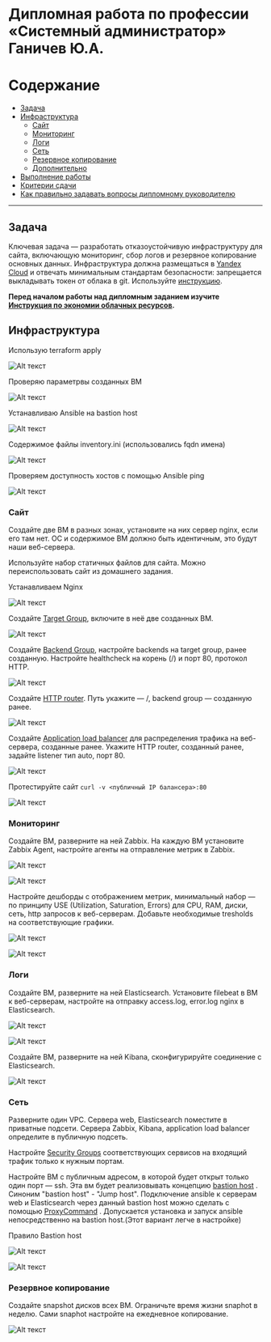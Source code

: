 
#  Дипломная работа по профессии «Системный администратор» Ганичев Ю.А.

Содержание
==========
* [Задача](#Задача)
* [Инфраструктура](#Инфраструктура)
    * [Сайт](#Сайт)
    * [Мониторинг](#Мониторинг)
    * [Логи](#Логи)
    * [Сеть](#Сеть)
    * [Резервное копирование](#Резервное-копирование)
    * [Дополнительно](#Дополнительно)
* [Выполнение работы](#Выполнение-работы)
* [Критерии сдачи](#Критерии-сдачи)
* [Как правильно задавать вопросы дипломному руководителю](#Как-правильно-задавать-вопросы-дипломному-руководителю) 

---------

## Задача
Ключевая задача — разработать отказоустойчивую инфраструктуру для сайта, включающую мониторинг, сбор логов и резервное копирование основных данных. Инфраструктура должна размещаться в [Yandex Cloud](https://cloud.yandex.com/) и отвечать минимальным стандартам безопасности: запрещается выкладывать токен от облака в git. Используйте [инструкцию](https://cloud.yandex.ru/docs/tutorials/infrastructure-management/terraform-quickstart#get-credentials).

**Перед началом работы над дипломным заданием изучите [Инструкция по экономии облачных ресурсов](https://github.com/netology-code/devops-materials/blob/master/cloudwork.MD).**

## Инфраструктура

Использую terraform apply

![Alt текст](https://github.com/s2nt/netology_home_works/blob/c6becacb86106e37cf401c0fe55a63a1329a745a/Diplom/Screen/%D0%A1%D0%BD%D0%B8%D0%BC%D0%BE%D0%BA%20%D1%8D%D0%BA%D1%80%D0%B0%D0%BD%D0%B0%202023-12-02%20152637.png)

Проверяю параметрвы созданных ВМ

![Alt текст](https://github.com/s2nt/netology_home_works/blob/c6becacb86106e37cf401c0fe55a63a1329a745a/Diplom/Screen/%D0%A1%D0%BD%D0%B8%D0%BC%D0%BE%D0%BA%20%D1%8D%D0%BA%D1%80%D0%B0%D0%BD%D0%B0%202023-12-02%20152656.png)

Устанавливаю Ansible на bastion host

![Alt текст](https://github.com/s2nt/netology_home_works/blob/c6becacb86106e37cf401c0fe55a63a1329a745a/Diplom/Screen/%D0%A1%D0%BD%D0%B8%D0%BC%D0%BE%D0%BA%20%D1%8D%D0%BA%D1%80%D0%B0%D0%BD%D0%B0%202023-12-02%20174944.png)

Содержимое файлы inventory.ini (использовались fqdn имена)

![Alt текст](https://github.com/s2nt/netology_home_works/blob/c6becacb86106e37cf401c0fe55a63a1329a745a/Diplom/Screen/%D0%A1%D0%BD%D0%B8%D0%BC%D0%BE%D0%BA%20%D1%8D%D0%BA%D1%80%D0%B0%D0%BD%D0%B0%202023-12-02%20185746.png)

Проверяем доступность хостов с помощью Ansible ping

![Alt текст](https://github.com/s2nt/netology_home_works/blob/c6becacb86106e37cf401c0fe55a63a1329a745a/Diplom/Screen/%D0%A1%D0%BD%D0%B8%D0%BC%D0%BE%D0%BA%20%D1%8D%D0%BA%D1%80%D0%B0%D0%BD%D0%B0%202023-12-02%20185730.png)

### Сайт
Создайте две ВМ в разных зонах, установите на них сервер nginx, если его там нет. ОС и содержимое ВМ должно быть идентичным, это будут наши веб-сервера.

Используйте набор статичных файлов для сайта. Можно переиспользовать сайт из домашнего задания.

Устанавливаем Nginx

![Alt текст](https://github.com/s2nt/netology_home_works/blob/c6becacb86106e37cf401c0fe55a63a1329a745a/Diplom/Screen/%D0%A1%D0%BD%D0%B8%D0%BC%D0%BE%D0%BA%20%D1%8D%D0%BA%D1%80%D0%B0%D0%BD%D0%B0%202023-12-02%20214427.png)

Создайте [Target Group](https://cloud.yandex.com/docs/application-load-balancer/concepts/target-group), включите в неё две созданных ВМ.

![Alt текст](https://github.com/s2nt/netology_home_works/blob/805e1af838b7b2ab977b8e2bb543dddc4714293b/Diplom/Screen/%D0%A1%D0%BD%D0%B8%D0%BC%D0%BE%D0%BA%20%D1%8D%D0%BA%D1%80%D0%B0%D0%BD%D0%B0%202023-12-03%20192228.png)

Создайте [Backend Group](https://cloud.yandex.com/docs/application-load-balancer/concepts/backend-group), настройте backends на target group, ранее созданную. Настройте healthcheck на корень (/) и порт 80, протокол HTTP.

![Alt текст](https://github.com/s2nt/netology_home_works/blob/805e1af838b7b2ab977b8e2bb543dddc4714293b/Diplom/Screen/%D0%A1%D0%BD%D0%B8%D0%BC%D0%BE%D0%BA%20%D1%8D%D0%BA%D1%80%D0%B0%D0%BD%D0%B0%202023-12-03%20192217.png)

Создайте [HTTP router](https://cloud.yandex.com/docs/application-load-balancer/concepts/http-router). Путь укажите — /, backend group — созданную ранее.

![Alt текст](https://github.com/s2nt/netology_home_works/blob/805e1af838b7b2ab977b8e2bb543dddc4714293b/Diplom/Screen/%D0%A1%D0%BD%D0%B8%D0%BC%D0%BE%D0%BA%20%D1%8D%D0%BA%D1%80%D0%B0%D0%BD%D0%B0%202023-12-03%20192158.png)

Создайте [Application load balancer](https://cloud.yandex.com/en/docs/application-load-balancer/) для распределения трафика на веб-сервера, созданные ранее. Укажите HTTP router, созданный ранее, задайте listener тип auto, порт 80.

![Alt текст](https://github.com/s2nt/netology_home_works/blob/805e1af838b7b2ab977b8e2bb543dddc4714293b/Diplom/Screen/%D0%A1%D0%BD%D0%B8%D0%BC%D0%BE%D0%BA%20%D1%8D%D0%BA%D1%80%D0%B0%D0%BD%D0%B0%202023-12-02%20214946.png)

Протестируйте сайт
`curl -v <публичный IP балансера>:80` 

![Alt текст](https://github.com/s2nt/netology_home_works/blob/c6becacb86106e37cf401c0fe55a63a1329a745a/Diplom/Screen/%D0%A1%D0%BD%D0%B8%D0%BC%D0%BE%D0%BA%20%D1%8D%D0%BA%D1%80%D0%B0%D0%BD%D0%B0%202023-12-02%20214704.png)

### Мониторинг
Создайте ВМ, разверните на ней Zabbix. На каждую ВМ установите Zabbix Agent, настройте агенты на отправление метрик в Zabbix. 

![Alt текст](https://github.com/s2nt/netology_home_works/blob/3c380817d2fc4cfe368a595a416f6a076a984f74/Diplom/Screen/%D0%A1%D0%BD%D0%B8%D0%BC%D0%BE%D0%BA%20%D1%8D%D0%BA%D1%80%D0%B0%D0%BD%D0%B0%202023-12-03%20021039.png)

![Alt текст](https://github.com/s2nt/netology_home_works/blob/3c380817d2fc4cfe368a595a416f6a076a984f74/Diplom/Screen/%D0%A1%D0%BD%D0%B8%D0%BC%D0%BE%D0%BA%20%D1%8D%D0%BA%D1%80%D0%B0%D0%BD%D0%B0%202023-12-03%20030129.png)

Настройте дешборды с отображением метрик, минимальный набор — по принципу USE (Utilization, Saturation, Errors) для CPU, RAM, диски, сеть, http запросов к веб-серверам. Добавьте необходимые tresholds на соответствующие графики.

![Alt текст](https://github.com/s2nt/netology_home_works/blob/3c380817d2fc4cfe368a595a416f6a076a984f74/Diplom/Screen/%D0%A1%D0%BD%D0%B8%D0%BC%D0%BE%D0%BA%20%D1%8D%D0%BA%D1%80%D0%B0%D0%BD%D0%B0%202023-12-03%20035436.png)

![Alt текст](https://github.com/s2nt/netology_home_works/blob/3c380817d2fc4cfe368a595a416f6a076a984f74/Diplom/Screen/%D0%A1%D0%BD%D0%B8%D0%BC%D0%BE%D0%BA%20%D1%8D%D0%BA%D1%80%D0%B0%D0%BD%D0%B0%202023-12-03%20035442.png)

### Логи
Cоздайте ВМ, разверните на ней Elasticsearch. Установите filebeat в ВМ к веб-серверам, настройте на отправку access.log, error.log nginx в Elasticsearch.

![Alt текст](https://github.com/s2nt/netology_home_works/blob/3c380817d2fc4cfe368a595a416f6a076a984f74/Diplom/Screen/%D0%A1%D0%BD%D0%B8%D0%BC%D0%BE%D0%BA%20%D1%8D%D0%BA%D1%80%D0%B0%D0%BD%D0%B0%202023-12-03%20042622.png)

![Alt текст](https://github.com/s2nt/netology_home_works/blob/3c380817d2fc4cfe368a595a416f6a076a984f74/Diplom/Screen/%D0%A1%D0%BD%D0%B8%D0%BC%D0%BE%D0%BA%20%D1%8D%D0%BA%D1%80%D0%B0%D0%BD%D0%B0%202023-12-03%20045614.png)

Создайте ВМ, разверните на ней Kibana, сконфигурируйте соединение с Elasticsearch.

![Alt текст](https://github.com/s2nt/netology_home_works/blob/3c380817d2fc4cfe368a595a416f6a076a984f74/Diplom/Screen/%D0%A1%D0%BD%D0%B8%D0%BC%D0%BE%D0%BA%20%D1%8D%D0%BA%D1%80%D0%B0%D0%BD%D0%B0%202023-12-03%20044414.png)

### Сеть
Разверните один VPC. Сервера web, Elasticsearch поместите в приватные подсети. Сервера Zabbix, Kibana, application load balancer определите в публичную подсеть.

Настройте [Security Groups](https://cloud.yandex.com/docs/vpc/concepts/security-groups) соответствующих сервисов на входящий трафик только к нужным портам.

Настройте ВМ с публичным адресом, в которой будет открыт только один порт — ssh.  Эта вм будет реализовывать концепцию  [bastion host]( https://cloud.yandex.ru/docs/tutorials/routing/bastion) . Синоним "bastion host" - "Jump host". Подключение  ansible к серверам web и Elasticsearch через данный bastion host можно сделать с помощью  [ProxyCommand](https://docs.ansible.com/ansible/latest/network/user_guide/network_debug_troubleshooting.html#network-delegate-to-vs-proxycommand) . Допускается установка и запуск ansible непосредственно на bastion host.(Этот вариант легче в настройке)

Правило Bastion host

![Alt текст](https://github.com/s2nt/netology_home_works/blob/3c380817d2fc4cfe368a595a416f6a076a984f74/Diplom/Screen/%D0%A1%D0%BD%D0%B8%D0%BC%D0%BE%D0%BA%20%D1%8D%D0%BA%D1%80%D0%B0%D0%BD%D0%B0%202023-12-03%20193059.png)

![Alt текст](https://github.com/s2nt/netology_home_works/blob/805e1af838b7b2ab977b8e2bb543dddc4714293b/Diplom/Screen/%D0%A1%D0%BD%D0%B8%D0%BC%D0%BE%D0%BA%20%D1%8D%D0%BA%D1%80%D0%B0%D0%BD%D0%B0%202023-12-02%20215014.png)

### Резервное копирование
Создайте snapshot дисков всех ВМ. Ограничьте время жизни snaphot в неделю. Сами snaphot настройте на ежедневное копирование.

![Alt текст](https://github.com/s2nt/netology_home_works/blob/805e1af838b7b2ab977b8e2bb543dddc4714293b/Diplom/Screen/%D0%A1%D0%BD%D0%B8%D0%BC%D0%BE%D0%BA%20%D1%8D%D0%BA%D1%80%D0%B0%D0%BD%D0%B0%202023-12-03%20184550.png)

